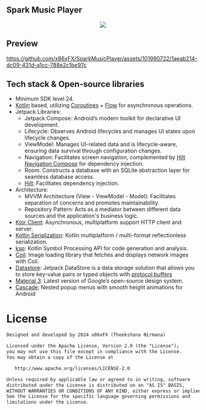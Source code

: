 ## Spark Music Player
<p align="center">
<img src="https://github.com/x86xFX/SparkMusicPlayer/assets/101990722/12b4135c-7ca2-4f0e-bcf4-67810d13195a"/>
</p>

## Preview
https://github.com/x86xFX/SparkMusicPlayer/assets/101990722/1aeab214-dc09-431d-a1cc-788e2c1be97c


## Tech stack & Open-source libraries
- Minimum SDK level 24.
- [Kotlin](https://kotlinlang.org/) based, utilizing [Coroutines](https://github.com/Kotlin/kotlinx.coroutines) + [Flow](https://kotlin.github.io/kotlinx.coroutines/kotlinx-coroutines-core/kotlinx.coroutines.flow/) for asynchronous operations.
- Jetpack Libraries:
  - Jetpack Compose: Android’s modern toolkit for declarative UI development.
  - Lifecycle: Observes Android lifecycles and manages UI states upon lifecycle changes.
  - ViewModel: Manages UI-related data and is lifecycle-aware, ensuring data survival through configuration changes.
  - Navigation: Facilitates screen navigation, complemented by [Hilt Navigation Compose](https://developer.android.com/jetpack/compose/libraries#hilt) for dependency injection.
  - Room: Constructs a database with an SQLite abstraction layer for seamless database access.
  - [Hilt](https://dagger.dev/hilt/): Facilitates dependency injection.
- Architecture:
  - MVVM Architecture (View - ViewModel - Model): Facilitates separation of concerns and promotes maintainability.
  - Repository Pattern: Acts as a mediator between different data sources and the application's business logic.
- [Ktor Client](https://ktor.io): Asynchronous, multiplatform support HTTP client and server.
- [Kotlin Serialization](https://github.com/Kotlin/kotlinx.serialization): Kotlin multiplatform / multi-format reflectionless serialization.
- [ksp](https://github.com/google/ksp): Kotlin Symbol Processing API for code generation and analysis.
- [Coil](https://coil-kt.github.io/coil/compose): Image loading library that fetches and displays network images with Coil.
- [Datastore](https://developer.android.com/topic/libraries/architecture/datastore): Jetpack DataStore is a data storage solution that allows you to store key-value pairs or typed objects with [protocol buffers](https://developers.google.com/protocol-buffers)
- [Material 3](https://m3.material.io/): Latest version of Google’s open-source design system.
- [Cascade](https://github.com/saket/cascade): Nested popup menus with smooth height animations for Android

# License
```xml
Designed and developed by 2024 x86xFX (Theekshana Nirmana)

Licensed under the Apache License, Version 2.0 (the "License");
you may not use this file except in compliance with the License.
You may obtain a copy of the License at

   http://www.apache.org/licenses/LICENSE-2.0

Unless required by applicable law or agreed to in writing, software
distributed under the License is distributed on an "AS IS" BASIS,
WITHOUT WARRANTIES OR CONDITIONS OF ANY KIND, either express or implied.
See the License for the specific language governing permissions and
limitations under the License.
```
